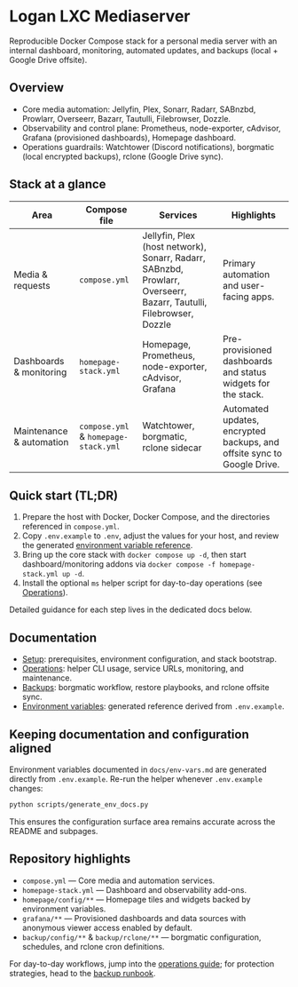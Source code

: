 # Logan LXC Mediaserver

Reproducible Docker Compose stack for a personal media server with an internal dashboard, monitoring, automated updates, and backups (local + Google Drive offsite).

## Overview
- Core media automation: Jellyfin, Plex, Sonarr, Radarr, SABnzbd, Prowlarr, Overseerr, Bazarr, Tautulli, Filebrowser, Dozzle.
- Observability and control plane: Prometheus, node-exporter, cAdvisor, Grafana (provisioned dashboards), Homepage dashboard.
- Operations guardrails: Watchtower (Discord notifications), borgmatic (local encrypted backups), rclone (Google Drive sync).

## Stack at a glance
| Area | Compose file | Services | Highlights |
| --- | --- | --- | --- |
| Media & requests | `compose.yml` | Jellyfin, Plex (host network), Sonarr, Radarr, SABnzbd, Prowlarr, Overseerr, Bazarr, Tautulli, Filebrowser, Dozzle | Primary automation and user-facing apps.
| Dashboards & monitoring | `homepage-stack.yml` | Homepage, Prometheus, node-exporter, cAdvisor, Grafana | Pre-provisioned dashboards and status widgets for the stack.
| Maintenance & automation | `compose.yml` & `homepage-stack.yml` | Watchtower, borgmatic, rclone sidecar | Automated updates, encrypted backups, and offsite sync to Google Drive.

## Quick start (TL;DR)
1. Prepare the host with Docker, Docker Compose, and the directories referenced in `compose.yml`.
2. Copy `.env.example` to `.env`, adjust the values for your host, and review the generated [environment variable reference](docs/env-vars.md).
3. Bring up the core stack with `docker compose up -d`, then start dashboard/monitoring addons via `docker compose -f homepage-stack.yml up -d`.
4. Install the optional `ms` helper script for day-to-day operations (see [Operations](docs/operations.md)).

Detailed guidance for each step lives in the dedicated docs below.

## Documentation
- [Setup](docs/setup.md): prerequisites, environment configuration, and stack bootstrap.
- [Operations](docs/operations.md): helper CLI usage, service URLs, monitoring, and maintenance.
- [Backups](docs/backups.md): borgmatic workflow, restore playbooks, and rclone offsite sync.
- [Environment variables](docs/env-vars.md): generated reference derived from `.env.example`.

## Keeping documentation and configuration aligned
Environment variables documented in `docs/env-vars.md` are generated directly from `.env.example`. Re-run the helper whenever `.env.example` changes:

```bash
python scripts/generate_env_docs.py
```

This ensures the configuration surface area remains accurate across the README and subpages.

## Repository highlights
- `compose.yml` — Core media and automation services.
- `homepage-stack.yml` — Dashboard and observability add-ons.
- `homepage/config/**` — Homepage tiles and widgets backed by environment variables.
- `grafana/**` — Provisioned dashboards and data sources with anonymous viewer access enabled by default.
- `backup/config/**` & `backup/rclone/**` — borgmatic configuration, schedules, and rclone cron definitions.

For day-to-day workflows, jump into the [operations guide](docs/operations.md); for protection strategies, head to the [backup runbook](docs/backups.md).
